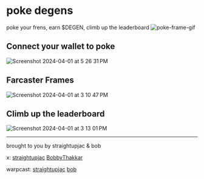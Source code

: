 # poke degens

poke your frens, earn $DEGEN, climb up the leaderboard
![poke-frame-gif](https://github.com/straightupjac/poke/assets/16831223/436b5bb4-3a9a-480e-a425-605c3246a026)

## Connect your wallet to poke

![Screenshot 2024-04-01 at 5 26 31 PM](https://github.com/straightupjac/poke/assets/16831223/e7603667-640e-40be-af6c-d1d4b641656c)

## Farcaster Frames

![Screenshot 2024-04-01 at 3 10 47 PM](https://github.com/straightupjac/poke/assets/16831223/c07add5b-f049-4a23-9a85-dde19ec9f566)

## Climb up the leaderboard

![Screenshot 2024-04-01 at 3 13 01 PM](https://github.com/straightupjac/poke/assets/16831223/cc3be6c8-d287-4c9f-98a1-33cc78bdbf5d)

---

brought to you by straightupjac & bob

x: [straightupjac](https://x.com/straightupjac) [BobbyThakkar](https://twitter.com/BobbyThakkar)

warpcast: [straightupjac](https://warpcast.com/straightupjac) [bob](https://warpcast.com/bob)
